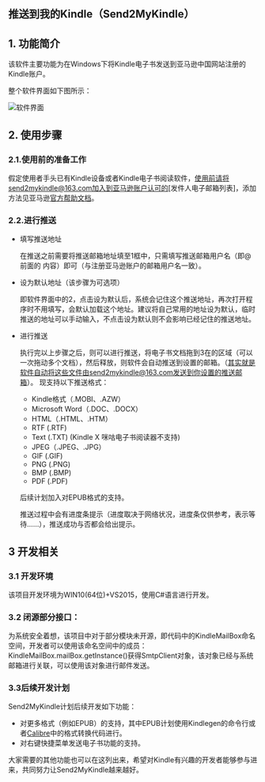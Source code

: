 推送到我的Kindle（Send2MyKindle）
----------

## 1. 功能简介 ##
该软件主要功能为在Windows下将Kindle电子书发送到亚马逊中国网站注册的Kindle账户。

整个软件界面如下图所示：

![软件界面](https://i.imgur.com/SkxyOFB.jpg)
## 2. 使用步骤 ##
### 2.1.使用前的准备工作 ###
假定使用者手头已有Kindle设备或者Kindle电子书阅读软件，使用前请将send2mykindle@163.com加入到亚马逊账户认可的[发件人电子邮箱列表]，添加方法见亚马逊[官方帮助文档](http:://www.amazon.cn/gp/help/customer/display.html?nodeId=201974240)。
### 2.2.进行推送 ###


- 填写推送地址

	在推送之前需要将推送邮箱地址填至1框中，只需填写推送邮箱用户名（即@前面的 内容）即可（与注册亚马逊账户的邮箱用户名一致）。
- 设为默认地址（该步骤为可选项）

	即软件界面中的2，点击设为默认后，系统会记住这个推送地址，再次打开程序时不用填写，会默认加载这个地址。建议将自己常用的地址设为默认，临时推送的地址可以手动输入，不点击设为默认则不会影响已经记住的推送地址。
- 进行推送

	执行完以上步骤之后，则可以进行推送，将电子书文档拖到3在的区域（可以一次拖动多个文档），然后释放，则软件会自动推送到设置的邮箱。（其实就是软件自动将这些文件由send2mykindle@163.com发送到你设置的推送邮箱）。
	现支持以下推送格式：
	* Kindle格式（.MOBI、.AZW）
	* Microsoft Word（.DOC、.DOCX）
	* HTML（.HTML、.HTM）
	* RTF (.RTF)
	* Text (.TXT) (Kindle X 咪咕电子书阅读器不支持)
	* JPEG（.JPEG、.JPG）
	* GIF (.GIF)
	* PNG (.PNG)
	* BMP (.BMP)
	* PDF (.PDF)

	后续计划加入对EPUB格式的支持。

	推送过程中会有进度条提示（进度取决于网络状况，进度条仅供参考，表示等待……），推送成功与否都会给出提示。
## 3 开发相关 ##
### 3.1 开发环境 ###
该项目开发环境为WIN10(64位)+VS2015，使用C#语言进行开发。
### 3.2 闭源部分接口： ###
为系统安全着想，该项目中对于部分模块未开源，即代码中的KindleMailBox命名空间，开发者可以使用该命名空间中的成员：KindleMailBox.mailBox.getInstance()获得SmtpClient对象，该对象已经与系统邮箱进行关联，可以使用该对象进行邮件发送。
### 3.3后续开发计划
Send2MyKindle计划后续开发如下功能：

* 对更多格式（例如EPUB）的支持，其中EPUB计划使用Kindlegen的命令行或者[Calibre](https://github.com/kovidgoyal/calibre)中的格式转换代码进行。
* 对右键快捷菜单发送电子书功能的支持。

大家需要的其他功能也可以在这列出来，希望对Kindle有兴趣的开发者能够参与进来，共同努力让Send2MyKindle越来越好。
